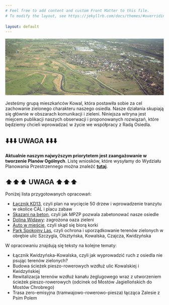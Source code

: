 ```yaml
---
# Feel free to add content and custom Front Matter to this file.
# To modify the layout, see https://jekyllrb.com/docs/themes/#overriding-theme-defaults

layout: default
---
```


![Kowale z lotu ptaka](/assets/img/banner01.jpg)

Jesteśmy grupą mieszkańców Kowal, która postawiła sobie za cel zachowanie zielonego charakteru naszego osiedla.
Nasze działania skupiają się głównie w obszarach komunikacji i zieleni.
Niniejsza witryna jest miejcem publikacji naszych obserwacji i proponowanych rozwiązań,
które będziemy chcieli wprowadzać w życie we współpracy z Radą Osiedla.

## ⬇️⬇️⬇️ UWAGA ⬇️⬇️⬇️

**Aktualnie naszym najwyższym priorytetem jest zaangażowanie w tworzenie Planów Ogólnych**.
Listę wniosków, które wysyłamy do Wydziału Planowania Przestrzennego można znaleźć **[tutaj](/plany_ogolne/)**.

## ⬆️⬆️⬆️ UWAGA ⬆️⬆️⬆️

Poniżej lista przygotowanych opracowań:
* [Łącznik KD13](/kd13/), czyli plan na wycięcie 50 drzew i wprowadzenie tranzytu w okolice CAL i placu zabaw
* [Skazani na beton](/skazani_na_beton/), czyli jak MPZP pozwala zabetonować nasze osiedle
* [Dolina Widawy](/widawa/): zagrożona oaza zieleni
* [Auto w mieście](/auto_w_miescie/), czyli skąd się biorą korki
* [Park Spokojny Las](/park_spokojny_las/), czyli ochrona i uporządkowanie terenów zielonych w obrębie ulic Szczygla, Olsztyńska, Kowalska, Czajcza, Kwidzyńska

W opracowaniu znajdują się teksty na kolejne tematy:
* Łącznik Kwidzyńska-Kowalska, czyli jak wyprowadzić ruch z osiedla nie psując terenów zielonych?
* Budowa ścieżek pieszo-rowerowych wzdłuż ulic Kowalskiej i Kwidzyńskiej
* Rewitalizacja terenów wzdłuż kanału żeglugowego wraz z utworzeniem ścieżek pieszo-rowerowych (odcinek od Mostów Jagiellońskich do Mostów Chrobrego)
* Trasa zero-emisyjna (tramwajowo-rowerowo-piesza) łącząca Zalesie z Psim Polem
